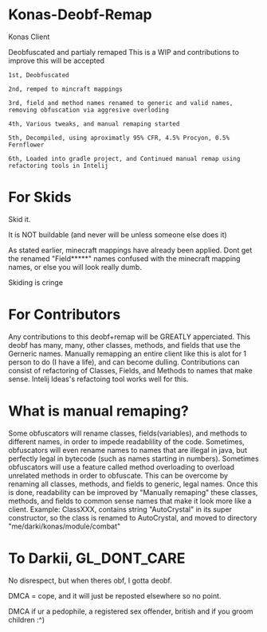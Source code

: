 # Konas-Deobf-Remap
Konas Client

Deobfuscated and partialy remaped
This is a WIP and contributions to improve this will be accepted

```
1st, Deobfuscated

2nd, remped to mincraft mappings

3rd, field and method names renamed to generic and valid names, removing obfuscation via aggresive overloding

4th, Various tweaks, and manual remaping started

5th, Decompiled, using aproximatly 95% CFR, 4.5% Procyon, 0.5% Fernflower

6th, Loaded into gradle project, and Continued manual remap using refactoring tools in Intelij
```

# For Skids

Skid it.

It is NOT buildable (and never will be unless someone else does it)

As stated earlier, minecraft mappings have already been applied. Dont get the renamed "Field*****" names confused with the minecraft mapping names, or else you will look really dumb.

Skiding is cringe


# For Contributors

Any contributions to this deobf+remap will be GREATLY apperciated. This deobf has many, many, other classes, methods, and fields that use the Gerneric names. Manually remapping an entire client like this is alot for 1 person to do (I have a life), and can become dulling. Contributions can consist of refactoring of Classes, Fields, and Methods to names that make sense. Intelij Ideas's refactoing tool works well for this.

# What is manual remaping?

Some obfuscators will rename classes, fields(variables), and methods to different names, in order to impede readablility of the code. Sometimes, obfuscators will even rename names to names that are illegal in java, but perfectly legal in bytecode (such as names starting in numbers). Sometimes obfuscators will use a feature called method overloading to overload unrelated methods in order to obfuscate. This can be overcome by renaming all classes, methods, and fields to generic, legal names. Once this is done, readability can be improved by "Manually remaping" these classes, methods, and fields to common sense names that make it look more like a client. Example: ClassXXX, contains string "AutoCrystal" in its super constructor, so the class is renamed to AutoCrystal, and moved to directory "me/darki/konas/module/combat"

# To Darkii, GL_DONT_CARE

No disrespect, but when theres obf, I gotta deobf. 

DMCA = cope, and it will just be reposted elsewhere so no point.

DMCA if ur a pedophile, a registered sex offender, british and if you groom children :^)
